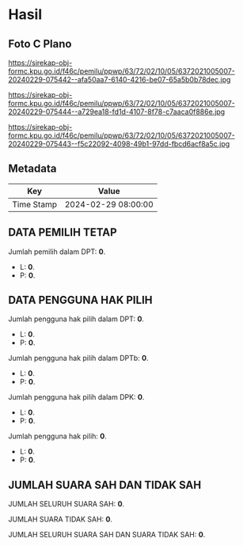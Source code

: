 # Hasil

## Foto C Plano

https://sirekap-obj-formc.kpu.go.id/f46c/pemilu/ppwp/63/72/02/10/05/6372021005007-20240229-075442--afa50aa7-6140-4216-be07-65a5b0b78dec.jpg

https://sirekap-obj-formc.kpu.go.id/f46c/pemilu/ppwp/63/72/02/10/05/6372021005007-20240229-075444--a729ea18-fd1d-4107-8f78-c7aaca0f886e.jpg

https://sirekap-obj-formc.kpu.go.id/f46c/pemilu/ppwp/63/72/02/10/05/6372021005007-20240229-075443--f5c22092-4098-49b1-97dd-fbcd6acf8a5c.jpg


## Metadata

| Key        | Value               |
| ---------- | ------------------- |
| Time Stamp | 2024-02-29 08:00:00 |


## DATA PEMILIH TETAP

Jumlah pemilih dalam DPT: **0**.
 * L: **0**.
 * P: **0**.

## DATA PENGGUNA HAK PILIH

Jumlah pengguna hak pilih dalam DPT: **0**.
 * L: **0**.
 * P: **0**.

Jumlah pengguna hak pilih dalam DPTb: **0**.
 * L: **0**.
 * P: **0**.

Jumlah pengguna hak pilih dalam DPK: **0**.
 * L: **0**.
 * P: **0**.

Jumlah pengguna hak pilih: **0**.
 * L: **0**.
 * P: **0**.

## JUMLAH SUARA SAH DAN TIDAK SAH

JUMLAH SELURUH SUARA SAH: **0**.

JUMLAH SUARA TIDAK SAH: **0**.

JUMLAH SELURUH SUARA SAH DAN SUARA TIDAK SAH: **0**.


